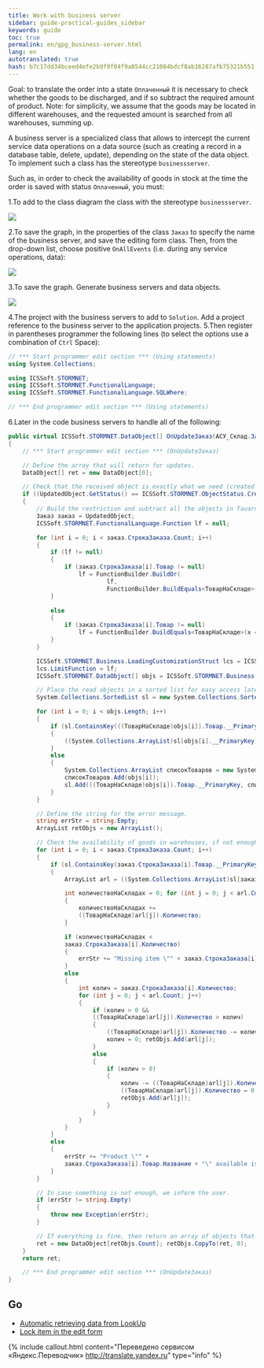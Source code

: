 ```yaml
---
title: Work with business server
sidebar: guide-practical-guides_sidebar
keywords: guide
toc: true
permalink: en/gpg_business-server.html
lang: en
autotranslated: true
hash: b7c17dd34bceed4efe2b9f9f04f9a8544cc21084bdcf8ab16287afb75321b551
---
```


Goal: to translate the order into a state `Оплаченный` it is necessary to check whether the goods to be discharged, and if so subtract the required amount of product.
Note: for simplicity, we assume that the goods may be located in different warehouses, and the requested amount is searched from all warehouses, summing up.

A business server is a specialized class that allows to intercept the current service data operations on a data source (such as creating a record in a database table, delete, update), depending on the state of the data object. To implement such a class has the stereotype `businessserver`.

Such as, in order to check the availability of goods in stock at the time the order is saved with status `Оплаченный`, you must:

1.To add to the class diagram the class with the stereotype `businessserver`.

![](/images/pages/guides/flexberry-aspnet/add-bsclass.png)

2.To save the graph, in the properties of the class `Заказ` to specify the name of the business server, and save the editing form class. Then, from the drop-down list, choose positive `OnAllEvents` (i.e. during any service operations, data):

![](/images/pages/guides/flexberry-aspnet/set-bsclass-in-zakaz.png)

3.To save the graph. Generate business servers and data objects.

![](/images/pages/guides/flexberry-aspnet/gen-bs-and-objects.png)

4.The project with the business servers to add to `Solution`. Add a project reference to the business server to the application projects.
5.Then register in parentheses programmer the following lines (to select the options use a combination of `Ctrl` Space):

```csharp
// *** Start programmer edit section *** (Using statements) 
using System.Collections;

using ICSSoft.STORMNET;
using ICSSoft.STORMNET.FunctionalLanguage;
using ICSSoft.STORMNET.FunctionalLanguage.SQLWhere;

// *** End programmer edit section *** (Using statements) 
```

6.Later in the code business servers to handle all of the following:

```csharp
public virtual ICSSoft.STORMNET.DataObject[] OnUpdateЗаказ(АСУ_Склад.Заказ UpdatedObject)
{
	// *** Start programmer edit section *** (OnUpdateЗаказ) 

	// Define the array that will return for updates. 
	DataObject[] ret = new DataObject[0];

	// Check that the received object is exactly what we need (created or modified and the status is set to Paid). 
	if ((UpdatedObject.GetStatus() == ICSSoft.STORMNET.ObjectStatus.Created || UpdatedObject.GetStatus() == ICSSoft.STORMNET.ObjectStatus.Altered) && Array.IndexOf(UpdatedObject.GetAlteredPropertyNames(), Status) >= 0 && UpdatedObject.Статус == СостояниеЗаказа.Оплаченный)			
	{   
		// Build the restriction and subtract all the objects in Tavarnelle that suit us. 
		Заказ заказ = UpdatedObject;		
		ICSSoft.STORMNET.FunctionalLanguage.Function lf = null; 

		for (int i = 0; i < заказ.СтрокаЗаказа.Count; i++)
		{
			if (lf != null)
			{
				if (заказ.СтрокаЗаказа[i].Товар != null)
					lf = FunctionBuilder.BuildOr(
							lf,
							FunctionBuilder.BuildEquals<ТоварНаСкладе>(x => x.Goods, заказ.СтрокаЗаказа[i].Товар));
			}

			else
			{
				if (заказ.СтрокаЗаказа[i].Товар != null)
					lf = FunctionBuilder.BuildEquals<ТоварНаСкладе>(x => x.Goods, заказ.СтрокаЗаказа[i].Товар);
			}
		}

		ICSSoft.STORMNET.Business.LoadingCustomizationStruct lcs = ICSSoft.STORMNET.Business.LoadingCustomizationStruct.GetSimpleStruct(typeof(ТоварНаСкладе),"Tavernacle");
		lcs.LimitFunction = lf;
		ICSSoft.STORMNET.DataObject[] objs = ICSSoft.STORMNET.Business.DataServiceProvider.DataService.LoadObjects(lcs);

		// Place the read objects in a sorted list for easy access later on. 
		System.Collections.SortedList sl = new System.Collections.SortedList();

		for (int i = 0; i < objs.Length; i++)
		{
			if (sl.ContainsKey(((ТоварНаСкладе)objs[i]).Товар.__PrimaryKey))
			{
				((System.Collections.ArrayList)sl[objs[i].__PrimaryKey]).Add(objs[i]);
			}
			else
			{
				System.Collections.ArrayList списокТоваров = new System.Collections.ArrayList();
				списокТоваров.Add(objs[i]);
				sl.Add(((ТоварНаСкладе)objs[i]).Товар.__PrimaryKey, списокТоваров);
			}
		}

		// Define the string for the error message. 
		string errStr = string.Empty;
		ArrayList retObjs = new ArrayList();

		// Check the availability of goods in warehouses, if not enough, then give error message if missing, then subtract the number. 
		for (int i = 0; i < заказ.СтрокаЗаказа.Count; i++)
		{
			if (sl.ContainsKey(заказ.СтрокаЗаказа[i].Товар.__PrimaryKey))
			{
				ArrayList arl = ((System.Collections.ArrayList)sl[заказ.СтрокаЗаказа[i].Товар.__PrimaryKey]);

				int количествоНаСкладах = 0; for (int j = 0; j < arl.Count; j++)
				{
					количествоНаСкладах +=
					((ТоварНаСкладе)arl[j]).Количество;
				}

				if (количествоНаСкладах <
				заказ.СтрокаЗаказа[i].Количество)
				{
					errStr += "Missing item \"" + заказ.СтрокаЗаказа[i].Товар.Название + "\" available: " + количествоНаСкладах + "requires " + заказ.СтрокаЗаказа[i].Количество + Environment.NewLine;
				}
				else
				{
					int колич = заказ.СтрокаЗаказа[i].Количество;
					for (int j = 0; j < arl.Count; j++)
					{
						if (колич > 0 &&
						((ТоварНаСкладе)arl[j]).Количество > колич)
						{
							((ТоварНаСкладе)arl[j]).Количество -= колич;
							колич = 0; retObjs.Add(arl[j]);
						}
						else
						{
							if (колич > 0)
							{
								колич -= ((ТоварНаСкладе)arl[j]).Количество;
								((ТоварНаСкладе)arl[j]).Количество = 0;
								retObjs.Add(arl[j]);
							}
						}
					}
				}
			}
			else
			{
				errStr += "Product \"" +
				заказ.СтрокаЗаказа[i].Товар.Название + "\" available is missing." + Environment.NewLine;
			}
		}

		// In case something is not enough, we inform the user. 
		if (errStr != string.Empty)
		{
			throw new Exception(errStr);
		}

		// If everything is fine, then return an array of objects that need to be updated. 
		ret = new DataObject[retObjs.Count]; retObjs.CopyTo(ret, 0);
	}
	return ret;

	// *** End programmer edit section *** (OnUpdateЗаказ) 
}
```

## Go

* <i class="fa fa-arrow-left" aria-hidden="true"></i> [Automatic retrieving data from LookUp](gpg_auto-get-data-from-lookup.html)
* [Lock item in the edit form](gpg_set-ctrl-read-only.html) <i class="fa fa-arrow-right" aria-hidden="true"></i>



{% include callout.html content="Переведено сервисом «Яндекс.Переводчик» <http://translate.yandex.ru>" type="info" %}